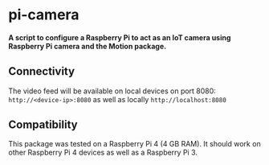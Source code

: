 # pi-camera

#### A script to configure a Raspberry Pi to act as an IoT camera using Raspberry Pi camera and the Motion package.

## Connectivity
The video feed will be available on local devices on port 8080:
`
http://<device-ip>:8080
`
as well as locally
`
http://localhost:8080
`

## Compatibility
This package was tested on a Raspberry Pi 4 (4 GB RAM). It should work on other Raspberry Pi 4 devices as well as a Raspberry Pi 3.
